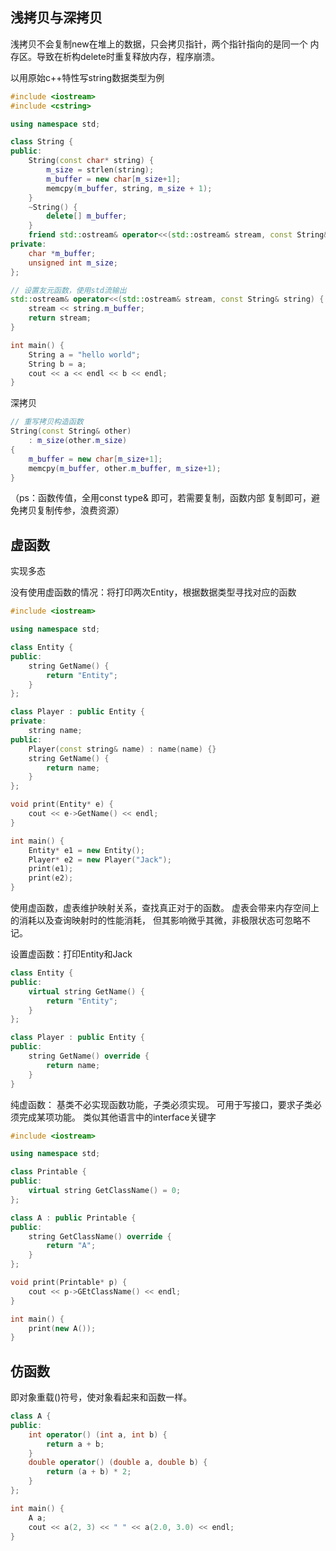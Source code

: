 ## 浅拷贝与深拷贝

浅拷贝不会复制new在堆上的数据，只会拷贝指针，两个指针指向的是同一个
内存区。导致在析构delete时重复释放内存，程序崩溃。

以用原始c++特性写string数据类型为例

```c++
#include <iostream>
#include <cstring>

using namespace std;

class String {
public:
    String(const char* string) {
        m_size = strlen(string);
        m_buffer = new char[m_size+1];
        memcpy(m_buffer, string, m_size + 1);
    }
    ~String() {
        delete[] m_buffer;
    }
    friend std::ostream& operator<<(std::ostream& stream, const String& string);
private:
    char *m_buffer;
    unsigned int m_size;
};

// 设置友元函数，使用std流输出
std::ostream& operator<<(std::ostream& stream, const String& string) {
    stream << string.m_buffer;
    return stream;
}

int main() {
    String a = "hello world";
    String b = a;
    cout << a << endl << b << endl;
}
```

深拷贝

```c++
// 重写拷贝构造函数
String(const String& other)
    : m_size(other.m_size)
{
    m_buffer = new char[m_size+1];
    memcpy(m_buffer, other.m_buffer, m_size+1);
}
```


（ps：函数传值，全用const type& 即可，若需要复制，函数内部
复制即可，避免拷贝复制传参，浪费资源）

## 虚函数

实现多态

没有使用虚函数的情况：将打印两次Entity，根据数据类型寻找对应的函数

```c++
#include <iostream>

using namespace std;

class Entity {
public:
    string GetName() {
        return "Entity";
    }
};

class Player : public Entity {
private:
    string name;
public:
    Player(const string& name) : name(name) {}
    string GetName() {
        return name;
    }
};

void print(Entity* e) {
    cout << e->GetName() << endl;
}

int main() {
    Entity* e1 = new Entity();
    Player* e2 = new Player("Jack");
    print(e1);
    print(e2);
}
```

使用虚函数，虚表维护映射关系，查找真正对于的函数。
虚表会带来内存空间上的消耗以及查询映射时的性能消耗，
但其影响微乎其微，非极限状态可忽略不记。


设置虚函数：打印Entity和Jack
```c++
class Entity {
public:
    virtual string GetName() {
        return "Entity";
    }
};

class Player : public Entity {
public:
    string GetName() override {
        return name;
    }
}
```

纯虚函数：
基类不必实现函数功能，子类必须实现。
可用于写接口，要求子类必须完成某项功能。
类似其他语言中的interface关键字

```c++
#include <iostream>

using namespace std;

class Printable {
public:
    virtual string GetClassName() = 0;
};

class A : public Printable {
public:
    string GetClassName() override {
        return "A";
    }
};

void print(Printable* p) {
    cout << p->GEtClassName() << endl;
}

int main() {
    print(new A());
}
```

## 仿函数

即对象重载()符号，使对象看起来和函数一样。

```c++
class A {
public:
    int operator() (int a, int b) {
        return a + b;
    }
    double operator() (double a, double b) {
        return (a + b) * 2;
    }
};

int main() {
    A a;
    cout << a(2, 3) << " " << a(2.0, 3.0) << endl;
}
```


